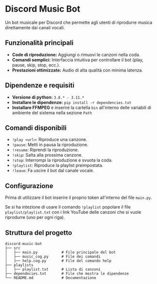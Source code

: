 # Discord Music Bot 

Un bot musicale per Discord che permette agli utenti di riprodurre musica direttamente dai canali vocali.

## Funzionalità principali 

- **Code di riproduzione:** Aggiungi o rimuovi le canzoni nella coda.
- **Comandi semplici:** Interfaccia intuitiva per controllare il bot (play, pause, skip, stop, ecc.).
- **Prestazioni ottimizzate:** Audio di alta qualità con minima latenza.

## Dipendenze e requisiti

- **Versione di python:** `3.8.* - 3.11.*`
- **Installare le dipendenze:** `pip install -r dependencies.txt`
- **Installare FFMPEG** e inserire la cartella `bin` all'interno delle variabili di ambiente del sistema nella sezione `Path`

## Comandi disponibili 

- `!play <url>`: Riproduce una canzone.
- `!pause`: Metti in pausa la riproduzione.
- `!resume`: Riprendi la riproduzione.
- `!skip`: Salta alla prossima canzone.
- `!stop`: Interrompi la riproduzione e svuota la coda.
- `!playlist`: Riproduce la playlist preimpostata.
- `!leave`: Fa uscire il bot dal canale vocale.

## Configurazione 

Prima di utilizzare il bot inserire il proprio token all'interno del file `main.py`.

Se si ha intezione di usare il comando `!playlist` popolare il file `playlist/playlist.txt` con i link YouTube delle canzoni che si vuole riprodurre (uno per ogni riga). 

## Struttura del progetto 

```
discord-music-bot
├── src
│   ├── main.py           # File principale del bot
│   ├── music_cog.py      # File dei comandi
│   ├── help.cog.py       # File del comando help
├── playlists
│   ├── playlist.txt      # Lista di canzoni
├── dependecies.txt       # File che mostra le dipendenze
└── README.md             # Documentazione
```
